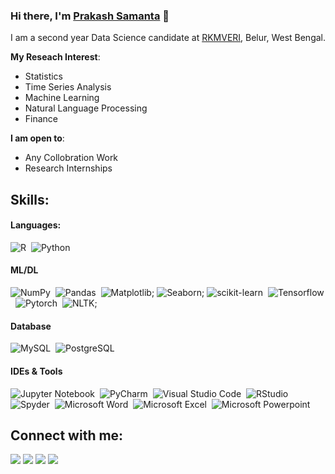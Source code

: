 ### Hi there, I'm [Prakash Samanta](https://prakashsamanta.github.io) 👋

I am a second year Data Science candidate at [RKMVERI](https://rkmvu.ac.in/), Belur, West Bengal.

**My Reseach Interest**:
- Statistics
- Time Series Analysis
- Machine Learning
- Natural Language Processing
- Finance

 **I am open to**:

- Any Collobration Work
- Research Internships

## Skills:

#### Languages:

![R](https://img.shields.io/badge/R-3070B3?style=for-the-badge&logo=java&logoColor=white)&nbsp;
![Python](https://img.shields.io/badge/Python-CBAB01?style=for-the-badge&logo=python&logoColor=white)&nbsp;

#### ML/DL

![NumPy](https://img.shields.io/badge/numpy-%23013243.svg?style=for-the-badge&logo=numpy&logoColor=white)&nbsp;
![Pandas](https://img.shields.io/badge/pandas-%23150458.svg?style=for-the-badge&logo=pandas&logoColor=white)&nbsp;
![Matplotlib](https://img.shields.io/badge/Matplotlib-%233F4F75.svg?style=for-the-badge&logo=plotly&logoColor=white);
![Seaborn](https://img.shields.io/badge/Seaborn-%233F4F75.svg?style=for-the-badge&logo=plotly&logoColor=white);
![scikit-learn](https://img.shields.io/badge/scikit--learn-%23F7931E.svg?style=for-the-badge&logo=scikit-learn&logoColor=white)&nbsp;
![Tensorflow](https://img.shields.io/badge/TensorFlow-FF6F00?style=for-the-badge&logo=tensorflow&logoColor=white)&nbsp;
![Pytorch](https://img.shields.io/badge/Pytorch-FF6F00?style=for-the-badge&logo=tensorflow&logoColor=white)&nbsp;
![NLTK](https://img.shields.io/badge/NLTK-%233F4F75.svg?style=for-the-badge&logo=plotly&logoColor=white);


#### Database

![MySQL](https://img.shields.io/badge/MySQL-00000F?style=for-the-badge&logo=mysql&logoColor=white)&nbsp;
![PostgreSQL](https://img.shields.io/badge/PostgreSQL-316192?style=for-the-badge&logo=postgresql&logoColor=white)&nbsp;


#### IDEs & Tools

![Jupyter Notebook](https://img.shields.io/badge/Jupyter%20Notebook-%23FA0F00.svg?style=for-the-badge&logo=jupyter&logoColor=white)&nbsp;
![PyCharm](https://img.shields.io/badge/Pycharm-143?style=for-the-badge&logo=pycharm&logoColor=black&color=black&labelColor=green)&nbsp;
![Visual Studio Code](https://img.shields.io/badge/Visual%20Studio%20Code-0078d7.svg?style=for-the-badge&logo=visual-studio-code&logoColor=white)&nbsp;
![RStudio](https://img.shields.io/badge/RStudio-0078d7.svg?style=for-the-badge&logo=visual-studio-code&logoColor=white)&nbsp;
![Spyder](https://img.shields.io/badge/Spyder-0078d7.svg?style=for-the-badge&logo=visual-studio-code&logoColor=white)&nbsp;
![Microsoft Word](https://img.shields.io/badge/Microsoft%20Word-0078d7.svg?style=for-the-badge&logo=visual-studio-code&logoColor=white)&nbsp;
![Microsoft Excel](https://img.shields.io/badge/Microsoft%20Excel-0078d7.svg?style=for-the-badge&logo=visual-studio-code&logoColor=white)&nbsp;
![Microsoft Powerpoint](https://img.shields.io/badge/Microsoft%20Powerpoint-0078d7.svg?style=for-the-badge&logo=visual-studio-code&logoColor=white)&nbsp;


## Connect with me:

<p align = "center">

[<img src="https://img.shields.io/badge/kaggle-%2312100E.svg?&style=for-the-badge&logo=kaggle&logoColor=white&color=black" />](https://www.kaggle.com/prakashsamanta)
[<img src ="https://img.shields.io/badge/website-%23.svg?&style=for-the-badge&logo=www&logoColor=white%22&color=black">](https://https://github.com/prakashsamanta/prakashsamanta.github.io)
[<img src="https://img.shields.io/badge/linkedin-%2312100E.svg?&style=for-the-badge&logo=linkedin&logoColor=white&color=black" />](https://www.linkedin.com/in/prakashsamanta/)
[<img src="https://img.shields.io/badge/medium-%2312100E.svg?&style=for-the-badge&logo=medium&logoColor=white&color=black" />](https://medium.com/@prakashsamanta)
</p>
